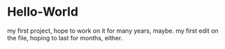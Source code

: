 # Hello-World
my first project, hope to work on it for many years, maybe.
my first edit on the file, hoping to last for months, either.

